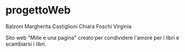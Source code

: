 # progettoWeb
Balzoni Margherita
Castiglioni Chiara
Foschi Virginia

Sito web "Mille e una pagina" creato per condividere l'amore per i libri e scambiarsi i libri.